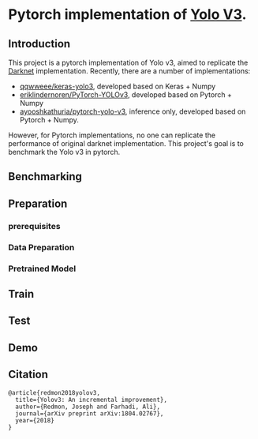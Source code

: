 # Pytorch implementation of [Yolo V3](https://pjreddie.com/media/files/papers/YOLOv3.pdf).

## Introduction 
This project is a pytorch implementation of Yolo v3, aimed to replicate the [Darknet](https://github.com/pjreddie/darknet) implementation. Recently, there are a number of implementations: 
- [qqwweee/keras-yolo3](https://github.com/qqwweee/keras-yolo3), developed based on Keras + Numpy
- [eriklindernoren/PyTorch-YOLOv3](https://github.com/eriklindernoren/PyTorch-YOLOv3), developed based on Pytorch + Numpy
- [ayooshkathuria/pytorch-yolo-v3](https://github.com/ayooshkathuria/pytorch-yolo-v3), inference only, developed based on Pytorch + Numpy.

However, for Pytorch implementations, no one can replicate the performance of original darknet implementation. This project's goal is to benchmark the Yolo v3 in pytorch.

## Benchmarking

## Preparation

### prerequisites

### Data Preparation

### Pretrained Model

## Train

## Test

## Demo

## Citation
```
@article{redmon2018yolov3,
  title={Yolov3: An incremental improvement},
  author={Redmon, Joseph and Farhadi, Ali},
  journal={arXiv preprint arXiv:1804.02767},
  year={2018}
}
```

